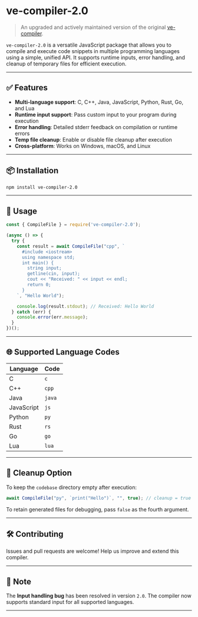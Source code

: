 # ve-compiler-2.0

> An upgraded and actively maintained version of the original [ve-compiler](https://www.npmjs.com/package/ve-compiler).

`ve-compiler-2.0` is a versatile JavaScript package that allows you to compile and execute code snippets in multiple programming languages using a simple, unified API. It supports runtime inputs, error handling, and cleanup of temporary files for efficient execution.

---

## ✅ Features

- **Multi-language support**: C, C++, Java, JavaScript, Python, Rust, Go, and Lua
- **Runtime input support**: Pass custom input to your program during execution
- **Error handling**: Detailed stderr feedback on compilation or runtime errors
- **Temp file cleanup**: Enable or disable file cleanup after execution
- **Cross-platform**: Works on Windows, macOS, and Linux

---

## 📦 Installation

```bash
npm install ve-compiler-2.0
````

---

## 🚀 Usage

```js
const { CompileFile } = require('ve-compiler-2.0');

(async () => {
  try {
    const result = await CompileFile("cpp", `
      #include <iostream>
      using namespace std;
      int main() {
        string input;
        getline(cin, input);
        cout << "Received: " << input << endl;
        return 0;
      }
    `, "Hello World");

    console.log(result.stdout); // Received: Hello World
  } catch (err) {
    console.error(err.message);
  }
})();
```

---

## 🌐 Supported Language Codes

| Language   | Code   |
| ---------- | ------ |
| C          | `c`    |
| C++        | `cpp`  |
| Java       | `java` |
| JavaScript | `js`   |
| Python     | `py`   |
| Rust       | `rs`   |
| Go         | `go`   |
| Lua        | `lua`  |

---

## 🧹 Cleanup Option

To keep the `codebase` directory empty after execution:

```js
await CompileFile("py", `print("Hello")`, "", true); // cleanup = true
```

To retain generated files for debugging, pass `false` as the fourth argument.

---

## 🛠️ Contributing

Issues and pull requests are welcome! Help us improve and extend this compiler.

---

## 🔔 Note

The **Input handling bug** has been resolved in version `2.0`. The compiler now supports standard input for all supported languages.

---

